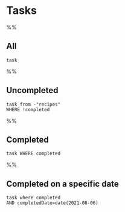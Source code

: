 # Tasks
%% 
## All
```dataview
task
```
%% 
## Uncompleted
```dataview
task from -"recipes"
WHERE !completed
```
%% 
## Completed

```dataview
task WHERE completed
```
%%
## Completed on a specific date
```dataview
task where completed
AND completedDate=date(2021-08-06)
```